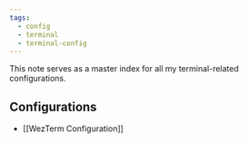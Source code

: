 ```yaml
---
tags:
  - config
  - terminal
  - terminal-config
---
```

This note serves as a master index for all my terminal-related configurations.

## Configurations

- [[WezTerm Configuration]]
